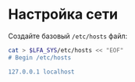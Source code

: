 # Настройка сети

Создайте базовый `/etc/hosts` файл:

```bash
cat > $LFA_SYS/etc/hosts << "EOF"
# Begin /etc/hosts

127.0.0.1 localhost
```
